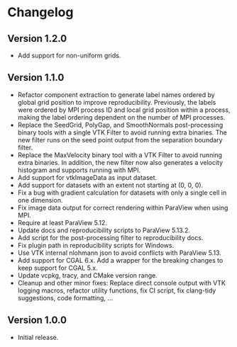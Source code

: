 # Changelog

## Version 1.2.0

- Add support for non-uniform grids.

## Version 1.1.0

- Refactor component extraction to generate label names ordered by global grid position to improve reproducibility.
  Previously, the labels were ordered by MPI process ID and local grid position within a process, making the label
  ordering dependent on the number of MPI processes.
- Replace the SeedGrid, PolyGap, and SmoothNormals post-processing binary tools with a single VTK Filter to avoid
  running extra binaries. The new filter runs on the seed point output from the separation boundary filter.
- Replace the MaxVelocity binary tool with a VTK Filter to avoid running extra binaries. In addition, the new filter
  now also generates a velocity histogram and supports running with MPI.
- Add support for vtkImageData as input dataset.
- Add support for datasets with an extent not starting at (0, 0, 0).
- Fix a bug with gradient calculation for datasets with only a single cell in one dimension.
- Fix image data output for correct rendering within ParaView when using MPI.
- Require at least ParaView 5.12.
- Update docs and reproducibility scripts to ParaView 5.13.2.
- Add script for the post-processing filter to reproducibility docs.
- Fix plugin path in reproducibility scripts for Windows.
- Use VTK internal nlohmann json to avoid conflicts with ParaView 5.13.
- Add support for CGAL 6.x. Add a wrapper for the breaking changes to keep support for CGAL 5.x.
- Update vcpkg, tracy, and CMake version range.
- Cleanup and other minor fixes: Replace direct console output with VTK logging macros, refactor utility functions, fix
  CI script, fix clang-tidy suggestions, code formatting, ...

## Version 1.0.0

- Initial release.
